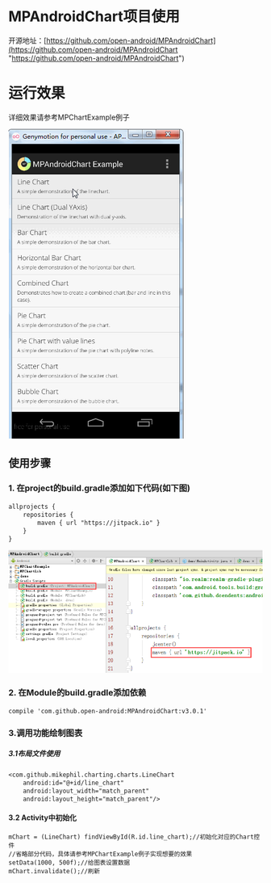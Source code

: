 # MPAndroidChart项目使用

开源地址：[https://github.com/open-android/MPAndroidChart](https://github.com/open-android/MPAndroidChart "https://github.com/open-android/MPAndroidChart")

# 运行效果

详细效果请参考MPChartExample例子

![](screenshots/screenshot.gif)

## 使用步骤

### 1. 在project的build.gradle添加如下代码(如下图)

	allprojects {
	    repositories {
	        maven { url "https://jitpack.io" }
	    }
	}

![](screenshots/build.gradle.png)

### 2. 在Module的build.gradle添加依赖

    compile 'com.github.open-android:MPAndroidChart:v3.0.1'


### 3.调用功能绘制图表

##### 3.1布局文件使用

 	<com.github.mikephil.charting.charts.LineChart
        android:id="@+id/line_chart"
        android:layout_width="match_parent"
        android:layout_height="match_parent"/>

#### 3.2 Activity中初始化

    mChart = (LineChart) findViewById(R.id.line_chart);//初始化对应的Chart控件
	//省略部分代码，具体请参考MPChartExample例子实现想要的效果
    setData(1000, 500f);//给图表设置数据
    mChart.invalidate();//刷新

	


	
